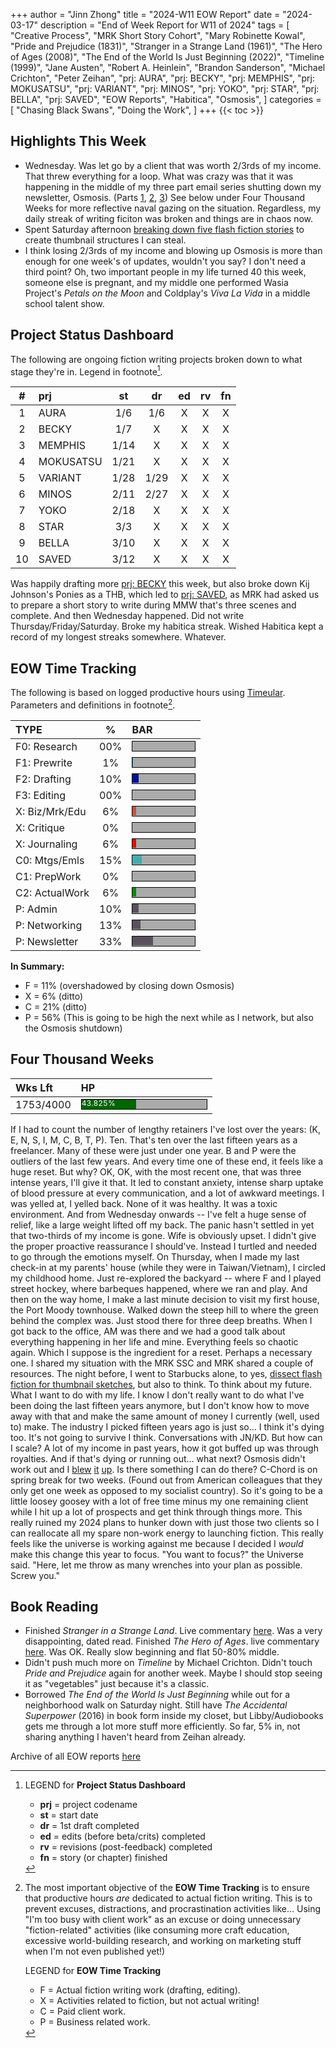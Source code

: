 +++
author = "Jinn Zhong"
title = "2024-W11 EOW Report"
date = "2024-03-17"
description = "End of Week Report for W11 of 2024"
tags = [
    "Creative Process",
    "MRK Short Story Cohort",
    "Mary Robinette Kowal",
    "Pride and Prejudice (1831)",
    "Stranger in a Strange Land (1961)",
    "The Hero of Ages (2008)",
    "The End of the World Is Just Beginning (2022)",
    "Timeline (1999)",
    "Jane Austen",
    "Robert A. Heinlein",
    "Brandon Sanderson",
    "Michael Crichton",
    "Peter Zeihan",
    "prj: AURA",
    "prj: BECKY",
    "prj: MEMPHIS",
    "prj: MOKUSATSU",
    "prj: VARIANT",
    "prj: MINOS",
    "prj: YOKO",
    "prj: STAR",
    "prj: BELLA",
    "prj: SAVED",
    "EOW Reports",
    "Habitica",
    "Osmosis",
]
categories = [
    "Chasing Black Swans",
    "Doing the Work",
]
+++
{{< toc >}}

## Highlights This Week

* Wednesday. Was let go by a client that was worth 2/3rds of my income. That threw everything for a loop. What was crazy was that it was happening in the middle of my three part email series shutting down my newsletter, Osmosis. (Parts [1](https://journal.jinnzhong.com/blame-the-malaysian-end-of-osmosis-p1/3/),  [2](https://journal.jinnzhong.com/how-i-screwed-up-end-of-osmosis-p2/3/), [3](https://journal.jinnzhong.com/thanks-for-all-the-fish-end-of-osmosis-p3/3/)) See below under Four Thousand Weeks for more reflective naval gazing on the situation. Regardless, my daily streak of writing ficiton was broken and things are in chaos now.
* Spent Saturday afternoon [breaking down five flash fiction stories](https://journal.jinnzhong.com/flash-fiction-dissection-for-thbs-1/) to create thumbnail structures I can steal.
* I think losing 2/3rds of my income and blowing up Osmosis is more than enough for one week's of updates, wouldn't you say? I don't need a third point? Oh, two important people in my life turned 40 this week, someone else is pregnant, and my middle one performed Wasia Project's _Petals on the Moon_ and Coldplay's _Viva La Vida_ in a middle school talent show.
  
## Project Status Dashboard

The following are ongoing fiction writing projects broken down to what stage they're in. Legend in footnote[^1].

| # | prj | st | dr | ed | rv | fn | 
| :---: | :--- | :---: | :---: | :---: |  :---: |  :---: |
| 1 | AURA | 1/6 | 1/6 | X | X | X | 
| 2 | BECKY | 1/7 | X | X | X | X | 
| 3 | MEMPHIS | 1/14 | X | X | X | X | 
| 4 | MOKUSATSU | 1/21 | X | X | X | X | 
| 5 | VARIANT | 1/28 | 1/29 | X | X | X | X | 
| 6 | MINOS | 2/11 | 2/27 | X | X | X | X | 
| 7 | YOKO | 2/18 | X | X | X | X | X | 
| 8 | STAR | 3/3 | X | X | X | X | X | 
| 9 | BELLA | 3/10 | X | X | X | X | X |
| 10 | SAVED | 3/12 | X | X | X | X | X |

Was happily drafting more [prj: BECKY](https://journal.jinnzhong.com/tags/prj-becky/) this week, but also broke down Kij Johnson's Ponies as a THB, which led to [prj: SAVED](https://journal.jinnzhong.com/tags/prj-saved/), as MRK had asked us to prepare a short story to write during MMW that's three scenes and complete. And then Wednesday happened. Did not write Thursday/Friday/Saturday. Broke my habitica streak. Wished Habitica kept a record of my longest streaks somewhere. Whatever.

## EOW Time Tracking

The following is based on logged productive hours using [Timeular](https://timeular.com/?linkId=lp_182779&sourceId=colin-yj-chung&tenantId=timeular). Parameters and definitions in footnote[^2].

| TYPE | % | BAR |
| :--- | :---: | :--- |
| F0: Research | 00% | <div style="width:100px;height:15px;background:#AAAAAA;border:1.3px solid #000000;"><div style="width:00%;height:14px;background:#0492C2;font-size:12px; color:white; line-height:12px;"></div></div> |
| F1: Prewrite | 1% | <div style="width:100px;height:15px;background:#AAAAAA;border:1.3px solid #000000;"><div style="width:1%;height:14px;background:#0492C2;font-size:12px; color:white; line-height:12px;"></div></div> |
| F2: Drafting | 10% | <div style="width:100px;height:15px;background:#AAAAAA;border:1.3px solid #000000;"><div style="width:10%;height:14px;background:#051094;font-size:12px; color:white; line-height:12px;"></div></div> |
| F3: Editing | 00% | <div style="width:100px;height:15px;background:#AAAAAA;border:1.3px solid #000000;"><div style="width:00%;height:14px;background:#051094;font-size:12px; color:white; line-height:12px;"></div></div> |
| X: Biz/Mrk/Edu | 6% | <div style="width:100px;height:15px;background:#AAAAAA;border:1.3px solid #000000;"><div style="width:6%;height:14px;background:#BC544B;font-size:12px; color:white; line-height:12px;"></div></div> |
| X: Critique | 0% | <div style="width:100px;height:15px;background:#AAAAAA;border:1.3px solid #000000;"><div style="width:0%;height:14px;background:#D21404;font-size:12px; color:white; line-height:12px;"></div></div> |
| X: Journaling | 6% | <div style="width:100px;height:15px;background:#AAAAAA;border:1.3px solid #000000;"><div style="width:6%;height:14px;background:#D21404;font-size:12px; color:white; line-height:12px;"></div></div> |
| C0: Mtgs/Emls | 15% |<div style="width:100px;height:15px;background:#AAAAAA;border:1.3px solid #000000;"><div style="width:15%;height:14px;background:#48AAAD;font-size:12px; color:white; line-height:12px;"></div></div> |
| C1: PrepWork | 0% | <div style="width:100px;height:15px;background:#AAAAAA;border:1.3px solid #000000;"><div style="width:0%;height:14px;background:#028A0F;font-size:12px; color:white; line-height:12px;"></div></div> |
| C2: ActualWork | 6% | <div style="width:100px;height:15px;background:#AAAAAA;border:1.3px solid #000000;"><div style="width:6%;height:14px;background:#028A0F;font-size:12px; color:white; line-height:12px;"></div></div> |
| P: Admin | 10% | <div style="width:100px;height:15px;background:#AAAAAA;border:1.3px solid #000000;"><div style="width:10%;height:14px;background:#59515e;font-size:12px; color:white; line-height:12px;"></div></div> |
| P: Networking | 13% | <div style="width:100px;height:15px;background:#AAAAAA;border:1.3px solid #000000;"><div style="width:13%;height:14px;background:#59515e;font-size:12px; color:white; line-height:12px;"></div></div> |
| P: Newsletter | 33% | <div style="width:100px;height:15px;background:#AAAAAA;border:1.3px solid #000000;"><div style="width:33%;height:14px;background:#59515e;font-size:12px; color:white; line-height:12px;"></div></div> |

**In Summary:**
* F = 11% (overshadowed by closing down Osmosis)
* X = 6% (ditto)
* C = 21% (ditto)
* P = 56% (This is going to be high the next while as I network, but also the Osmosis shutdown)

## Four Thousand Weeks

| Wks Lft | HP |
| :--- | :--- |
| 1753/4000 | <div style="width:200px;height:15px;background:#AAAAAA;border:1.3px solid #000000;"><div style="width:43.825%;height:15px;background:#006600;font-size:12px; color:white; line-height:12px;">43.825%</div></div> |

If I had to count the number of lengthy retainers I've lost over the years: (K, E, N, S, I, M, C, B, T, P). Ten. That's ten over the last fifteen years as a freelancer. Many of these were just under one year. B and P were the outliers of the last few years. And every time one of these end, it feels like a huge reset. But why? OK, OK, with the most recent one, that was three intense years, I'll give it that. It led to constant anxiety, intense sharp uptake of blood pressure at every communication, and a lot of awkward meetings. I was yelled at, I yelled back. None of it was healthy. It was a toxic environment. And from Wednesday onwards -- I've felt a huge sense of relief, like a large weight lifted off my back. The panic hasn't settled in yet that two-thirds of my income is gone. Wife is obviously upset. I didn't give the proper proactive reassurance I should've. Instead I turtled and needed to go through the emotions myself. On Thursday, when I made my last check-in at my parents' house (while they were in Taiwan/Vietnam), I circled my childhood home. Just re-explored the backyard -- where F and I played street hockey, where barbeques happened, where we ran and play. And then on the way home, I make a last minute decision to visit my first house, the Port Moody townhouse. Walked down the steep hill to where the green behind the complex was. Just stood there for three deep breaths. When I got back to the office, AM was there and we had a good talk about everything happening in her life and mine. Everything feels so chaotic again. Which I suppose is the ingredient for a reset. Perhaps a necessary one. I shared my situation with the MRK SSC and MRK shared a couple of resources. The night before, I went to Starbucks alone, to yes, [dissect flash fiction for thumbnail sketches](https://journal.jinnzhong.com/flash-fiction-dissection-for-thbs-1/), but also to think. To think about my future. What I want to do with my life. I know I don't really want to do what I've been doing the last fifteen years anymore, but I don't know how to move away with that and make the same amount of money I currently (well, used to) make. The industry I picked fifteen years ago is just so... I think it's dying too. It's not going to survive I think. Conversations with JN/KD. But how can I scale? A lot of my income in past years, how it got buffed up was through royalties. And if that's dying or running out... what next? Osmosis didn't work out and I [blew](https://journal.jinnzhong.com/blame-the-malaysian-end-of-osmosis-p1/3/) [it](https://journal.jinnzhong.com/how-i-screwed-up-end-of-osmosis-p2/3/) [up](https://journal.jinnzhong.com/thanks-for-all-the-fish-end-of-osmosis-p3/3/). Is there something I can do there? C-Chord is on spring break for two weeks. (Found out from American colleagues that they only get one week as opposed to my socialist country). So it's going to be a little loosey goosey with a lot of free time minus my one remaining client while I hit up a lot of prospects and get think through things more. This really ruined my 2024 plans to hunker down with just those two clients so I can reallocate all my spare non-work energy to launching fiction. This really feels like the universe is working against me because I decided I _would_ make this change this year to focus. "You want to focus?" the Universe said. "Here, let me throw as many wrenches into your plan as possible. Screw you."

## Book Reading

* Finished _Stranger in a Strange Land_. Live commentary [here](https://journal.jinnzhong.com/commentary-stranger-in-a-strange-land-1961/). Was a very disappointing, dated read. Finished _The Hero of Ages_. live commentary [here](https://journal.jinnzhong.com/commentary-the-hero-of-ages-2008/). Was OK. Really slow beginning and flat 50-80% middle.
* Didn't push much more on _Timeline_ by Michael Crichton. Didn't touch _Pride and Prejudice_ again for another week. Maybe I should stop seeing it as "vegetables" just because it's a classic.
* Borrowed _The End of the World Is Just Beginning_ while out for a neighborhood walk on Saturday night. Still have _The Accidental Superpower_ (2016) in book form inside my closet, but Libby/Audiobooks gets me through a lot more stuff more efficiently. So far, 5% in, not sharing anything I haven't heard from Zeihan already.
  
Archive of all EOW reports [here](https://journal.jinnzhong.com/tags/eow-reports/)

[^1]: LEGEND for **Project Status Dashboard**

    * **prj** = project codename
    * **st** = start date
    * **dr** = 1st draft completed
    * **ed** = edits (before beta/crits) completed
    * **rv** = revisions (post-feedback) completed
    * **fn** = story (or chapter) finished

[^2]: The most important objective of the **EOW Time Tracking** is to ensure that productive hours _are_ dedicated to actual fiction writing. This is to prevent excuses, distractions, and procrastination activities like... Using "I'm too busy with client work" as an excuse or doing unnecessary "fiction-related" activities (like consuming more craft education, excessive world-building research, and working on marketing stuff when I'm not even published yet!)
    
    LEGEND for **EOW Time Tracking**
    * F = Actual fiction writing work (drafting, editing).
    * X = Activities related to fiction, but not actual writing!
    * C = Paid client work.
    * P = Business related work.


